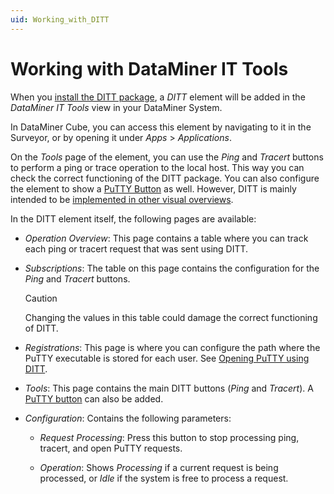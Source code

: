```yaml
---
uid: Working_with_DITT
---
```


# Working with DataMiner IT Tools

When you [install the DITT package](xref:Installing_DITT), a *DITT* element will be added in the *DataMiner IT Tools* view in your DataMiner System.

In DataMiner Cube, you can access this element by navigating to it in the Surveyor, or by opening it under *Apps* > *Applications*.

On the *Tools* page of the element, you can use the *Ping* and *Tracert* buttons to perform a ping or trace operation to the local host. This way you can check the correct functioning of the DITT package. You can also configure the element to show a [PuTTY Button](xref:Open_Putty_with_DITT) as well. However, DITT is mainly intended to be [implemented in other visual overviews](xref:Implementing_DITT_in_Visio).

In the DITT element itself, the following pages are available:

- *Operation Overview*: This page contains a table where you can track each ping or tracert request that was sent using DITT.

- *Subscriptions*: The table on this page contains the configuration for the *Ping* and *Tracert* buttons.

  > [!CAUTION]
  > Changing the values in this table could damage the correct functioning of DITT.

- *Registrations*: This page is where you can configure the path where the PuTTY executable is stored for each user. See [Opening PuTTY using DITT](xref:Open_Putty_with_DITT).

- *Tools*: This page contains the main DITT buttons (*Ping* and *Tracert*). A [PuTTY button](xref:Open_Putty_with_DITT) can also be added.

- *Configuration*: Contains the following parameters:

  - *Request Processing*: Press this button to stop processing ping, tracert, and open PuTTY requests.

  - *Operation*: Shows *Processing* if a current request is being processed, or *Idle* if the system is free to process a request.
